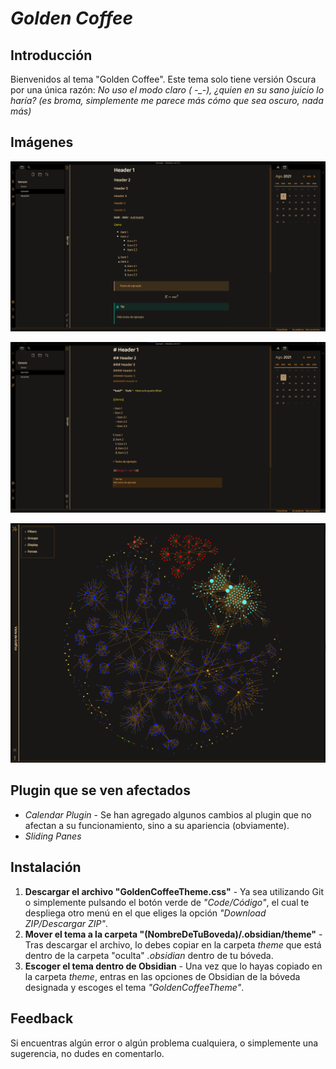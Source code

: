 # ***Golden Coffee***

## Introducción

Bienvenidos al tema "Golden Coffee". Este tema solo tiene versión Oscura por una única razón: *No uso el modo claro ( -_-), ¿quien en su sano juicio lo haría? (es broma, simplemente me parece más cómo que sea oscuro, nada más)*

## Imágenes

![](https://github.com/kinmury/GoldenCoffeeTheme/blob/main/Screenshots/Screenshot1.png)

![](https://github.com/kinmury/GoldenCoffeeTheme/blob/main/Screenshots/Screenshot2.png)

![](https://github.com/kinmury/GoldenCoffeeTheme/blob/main/Screenshots/Screenshot3.png)

## Plugin que se ven afectados

- *Calendar Plugin* - Se han agregado algunos cambios al plugin que no afectan a su funcionamiento, sino a su apariencia (obviamente).
- *Sliding Panes*

## Instalación

1. **Descargar el archivo "GoldenCoffeeTheme.css"** - Ya sea utilizando Git o simplemente pulsando el botón verde de *"Code/Código"*, el cual te despliega otro menú en el que eliges la opción *"Download ZIP/Descargar ZIP"*.
2. **Mover el tema a la carpeta "(NombreDeTuBoveda)/.obsidian/theme"** - Tras descargar el archivo, lo debes copiar en la carpeta *theme* que está dentro de la carpeta "oculta" *.obsidian* dentro de tu bóveda.
3. **Escoger el tema dentro de Obsidian** - Una vez que lo hayas copiado en la carpeta *theme*, entras en las opciones de Obsidian de la bóveda designada y escoges el tema *"GoldenCoffeeTheme"*.

## Feedback

Si encuentras algún error o algún problema cualquiera, o simplemente una sugerencia, no dudes en comentarlo.
